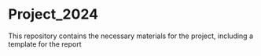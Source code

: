 # Project_2024

This repository contains the necessary materials for the project, including a template for the report
